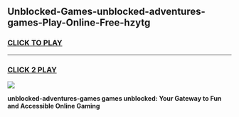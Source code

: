 
## Unblocked-Games-unblocked-adventures-games-Play-Online-Free-hzytg
<h3>
<a href="https://premium76.site?title=unblocked-adventures-games&ref=26A">CLICK TO PLAY</a></h3>
<hr>

<h3>
<a href="https://premium76.site?title=unblocked-adventures-games&ref=26A">CLICK 2 PLAY</a>
  
</h3>

<a href="https://premium76.site?title=unblocked-adventures-games&ref=26A"><img src="https://clearcache.store/games.png"></a>


**unblocked-adventures-games games unblocked: Your Gateway to Fun and Accessible Online Gaming**
